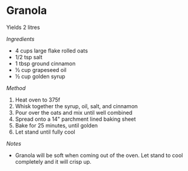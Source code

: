 # Granola

Yields 2 litres

*Ingredients*

* 4 cups large flake rolled oats
* 1/2 tsp salt
* 1 tbsp ground cinnamon
* ½ cup grapeseed oil
* ½ cup golden syrup

*Method*

1. Heat oven to 375f
2. Whisk together the syrup, oil, salt, and cinnamon
3. Pour over the oats and mix until well combined
4. Spread onto a 14" parchment lined baking sheet
5. Bake for 25 minutes, until golden
6. Let stand until fully cool

*Notes*

* Granola will be soft when coming out of the oven. Let stand to cool completely and it will crisp up.

